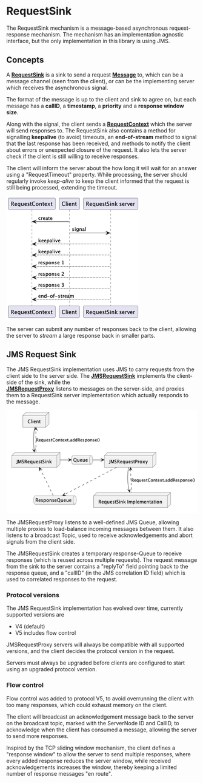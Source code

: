 # RequestSink

The RequestSink mechanism is a message-based asynchronous request-response mechanism.
The mechanism has an implementation agnostic interface, but the only implementation
in this library is using JMS.

## Concepts

A **[RequestSink](requestsink/src/main/java/no/mnemonic/messaging/requestsink/RequestSink.java)**
is a sink to send a request 
**[Message](requestsink/src/main/java/no/mnemonic/messaging/requestsink/Message.java)** 
to, which can be a message channel (seen from the client), 
or can be the implementing
server which receives the asynchronous signal.

The format of the message is up to the client and sink to agree on, 
but each message has a **callID**, a **timestamp**, a **priority** 
and a **response window size**.

Along with the signal, the client sends a
**[RequestContext](requestsink/src/main/java/no/mnemonic/messaging/requestsink/RequestContext.java)**
which the server will send responses to.
The RequestSink also contains a method for signalling **keepalive** (to avoid)
timeouts, an **end-of-stream** method to signal that the last response has been
received, and methods to notify the client about errors or unexpected closure of the request.
It also lets the server check if the client is still willing to receive responses.

The client will inform the server about the how long it will wait
for an answer using a "RequestTimeout" property.
While processing, the server should regularly invoke *keep-alive* to keep the client
informed that the request is still being processed, extending the timeout. 

![JMS RequestSink](REQUESTSINK-SEQ.png)

The server can submit any number of responses back to the client, 
allowing the server to *stream* a large response back in smaller parts.

## JMS Request Sink

The JMS RequestSink implementation uses JMS to carry requests from 
the client side to the server side.
The **[JMSRequestSink](requestsink-jms/src/main/java/no/mnemonic/messaging/requestsink/jms/JMSRequestSink.java)** 
implements the client-side of the sink, while the  
**[JMSRequestProxy](requestsink-jms/src/main/java/no/mnemonic/messaging/requestsink/jms/JMSRequestProxy.java)**
listens to messages on the server-side, and proxies them to a
RequestSink server implementation which actually responds to the message.

![JMS RequestSink](REQUESTSINK-JMS.png)

The JMSRequestProxy listens to a well-defined JMS Queue,
allowing multiple proxies to load-balance incoming messages between them.
It also listens to a broadcast Topic, used to receive acknowledgements
and abort signals from the client side.

The JMSRequestSink creates a temporary response-Queue to 
receive responses (which is reused across multiple requests).
The request message from the sink to the server contains 
a "replyTo" field pointing back to the response queue, 
and a "callID" (in the JMS correlation ID field) which is used to
correlated responses to the request.


### Protocol versions

The JMS RequestSink implementation has evolved over time, currently supported versions are
* V4 (default)
* V5 includes flow control

JMSRequestProxy servers will always be compatible with all supported versions, 
and the client decides the protocol version in the request.

Servers must always be upgraded before clients are configured to start using 
an upgraded protocol version.

### Flow control

Flow control was added to protocol V5, to avoid overrunning the client with
too many responses, which could exhaust memory on the client.

The client will broadcast an acknowledgement message back to the
server on the broadcast topic, marked with the ServerNode ID and CallID,
to acknowledge when the client has consumed a message, 
allowing the server to send more responses.

Inspired by the TCP sliding window mechanism, the client defines a "response window" 
to allow the server to send multiple responses, where every added 
response reduces the server window, 
while received acknowledgements increases the window, 
thereby keeping a limited number of response messages "en route".


